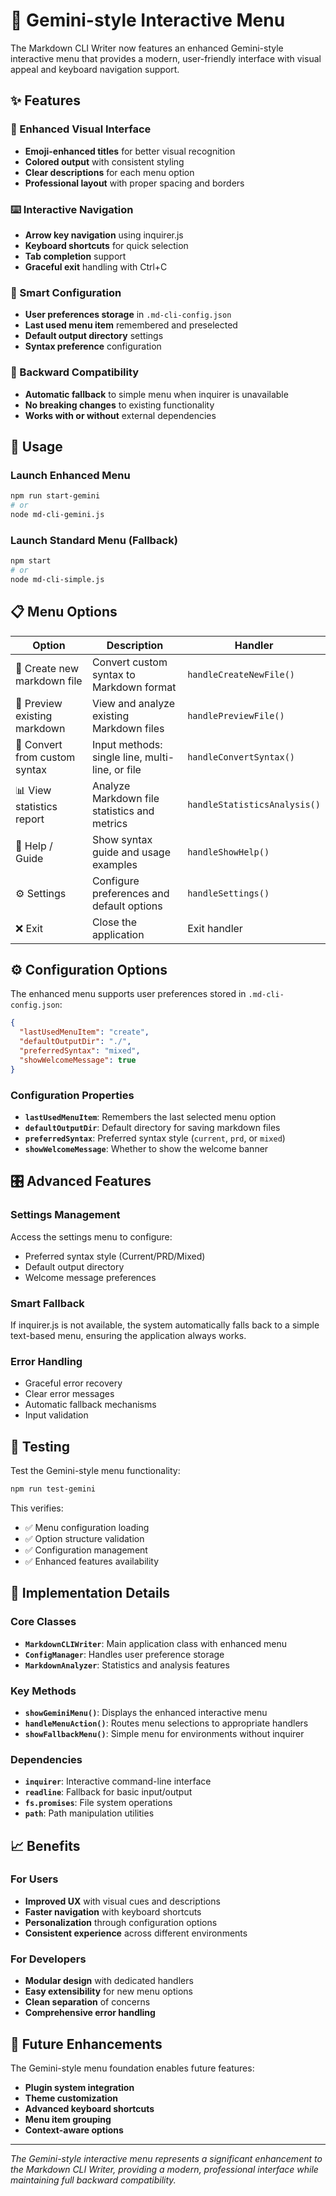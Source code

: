 # 🎯 Gemini-style Interactive Menu

The Markdown CLI Writer now features an enhanced Gemini-style interactive menu that provides a modern, user-friendly interface with visual appeal and keyboard navigation support.

## ✨ Features

### 🎨 Enhanced Visual Interface
- **Emoji-enhanced titles** for better visual recognition
- **Colored output** with consistent styling
- **Clear descriptions** for each menu option
- **Professional layout** with proper spacing and borders

### ⌨️ Interactive Navigation
- **Arrow key navigation** using inquirer.js
- **Keyboard shortcuts** for quick selection
- **Tab completion** support
- **Graceful exit** handling with Ctrl+C

### 💾 Smart Configuration
- **User preferences storage** in `.md-cli-config.json`
- **Last used menu item** remembered and preselected
- **Default output directory** settings
- **Syntax preference** configuration

### 🔄 Backward Compatibility
- **Automatic fallback** to simple menu when inquirer is unavailable
- **No breaking changes** to existing functionality
- **Works with or without** external dependencies

## 🚀 Usage

### Launch Enhanced Menu
```bash
npm run start-gemini
# or
node md-cli-gemini.js
```

### Launch Standard Menu (Fallback)
```bash
npm start
# or
node md-cli-simple.js
```

## 📋 Menu Options

| Option | Description | Handler |
|--------|-------------|---------|
| 📝 Create new markdown file | Convert custom syntax to Markdown format | `handleCreateNewFile()` |
| 👀 Preview existing markdown | View and analyze existing Markdown files | `handlePreviewFile()` |
| 🔄 Convert from custom syntax | Input methods: single line, multi-line, or file | `handleConvertSyntax()` |
| 📊 View statistics report | Analyze Markdown file statistics and metrics | `handleStatisticsAnalysis()` |
| 📖 Help / Guide | Show syntax guide and usage examples | `handleShowHelp()` |
| ⚙️ Settings | Configure preferences and default options | `handleSettings()` |
| ❌ Exit | Close the application | Exit handler |

## ⚙️ Configuration Options

The enhanced menu supports user preferences stored in `.md-cli-config.json`:

```json
{
  "lastUsedMenuItem": "create",
  "defaultOutputDir": "./",
  "preferredSyntax": "mixed",
  "showWelcomeMessage": true
}
```

### Configuration Properties
- **`lastUsedMenuItem`**: Remembers the last selected menu option
- **`defaultOutputDir`**: Default directory for saving markdown files
- **`preferredSyntax`**: Preferred syntax style (`current`, `prd`, or `mixed`)
- **`showWelcomeMessage`**: Whether to show the welcome banner

## 🎛️ Advanced Features

### Settings Management
Access the settings menu to configure:
- Preferred syntax style (Current/PRD/Mixed)
- Default output directory
- Welcome message preferences

### Smart Fallback
If inquirer.js is not available, the system automatically falls back to a simple text-based menu, ensuring the application always works.

### Error Handling
- Graceful error recovery
- Clear error messages
- Automatic fallback mechanisms
- Input validation

## 🧪 Testing

Test the Gemini-style menu functionality:

```bash
npm run test-gemini
```

This verifies:
- ✅ Menu configuration loading
- ✅ Option structure validation
- ✅ Configuration management
- ✅ Enhanced features availability

## 🎯 Implementation Details

### Core Classes
- **`MarkdownCLIWriter`**: Main application class with enhanced menu
- **`ConfigManager`**: Handles user preference storage
- **`MarkdownAnalyzer`**: Statistics and analysis features

### Key Methods
- **`showGeminiMenu()`**: Displays the enhanced interactive menu
- **`handleMenuAction()`**: Routes menu selections to appropriate handlers
- **`showFallbackMenu()`**: Simple menu for environments without inquirer

### Dependencies
- **`inquirer`**: Interactive command-line interface
- **`readline`**: Fallback for basic input/output
- **`fs.promises`**: File system operations
- **`path`**: Path manipulation utilities

## 📈 Benefits

### For Users
- **Improved UX** with visual cues and descriptions
- **Faster navigation** with keyboard shortcuts
- **Personalization** through configuration options
- **Consistent experience** across different environments

### For Developers
- **Modular design** with dedicated handlers
- **Easy extensibility** for new menu options
- **Clean separation** of concerns
- **Comprehensive error handling**

## 🔮 Future Enhancements

The Gemini-style menu foundation enables future features:
- **Plugin system integration**
- **Theme customization**
- **Advanced keyboard shortcuts**
- **Menu item grouping**
- **Context-aware options**

---

*The Gemini-style interactive menu represents a significant enhancement to the Markdown CLI Writer, providing a modern, professional interface while maintaining full backward compatibility.*
